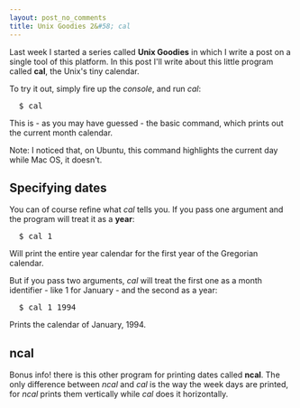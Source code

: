 ```yaml
---
layout: post_no_comments
title: Unix Goodies 2&#58; cal
---
```


<span class="drops">L</span>ast week I started a series called **Unix Goodies** in which I write a post on a single tool of this platform. In this post I'll write about this little program called **cal**, the Unix's tiny calendar.

To try it out, simply fire up the _console_, and run _cal_:

<pre class="terminal">
  $ cal
</pre>

This is - as you may have guessed - the basic command, which prints out the current month calendar.

Note: I noticed that, on Ubuntu, this command highlights the current day while Mac OS, it doesn't.

## Specifying dates

You can of course refine what _cal_ tells you. If you pass one argument and the program will treat it as a **year**:

<pre class="terminal">
  $ cal 1
</pre>

Will print the entire year calendar for the first year of the Gregorian calendar.

But if you pass two arguments, _cal_ will treat the first one as a month identifier - like 1 for January - and the second as a year:

<pre class="terminal">
  $ cal 1 1994
</pre>

Prints the calendar of January, 1994.

## ncal

Bonus info! there is this other program for printing dates called **ncal**. The only difference between _ncal_ and _cal_ is the way the week days are printed, for _ncal_ prints them vertically while _cal_ does it horizontally.
